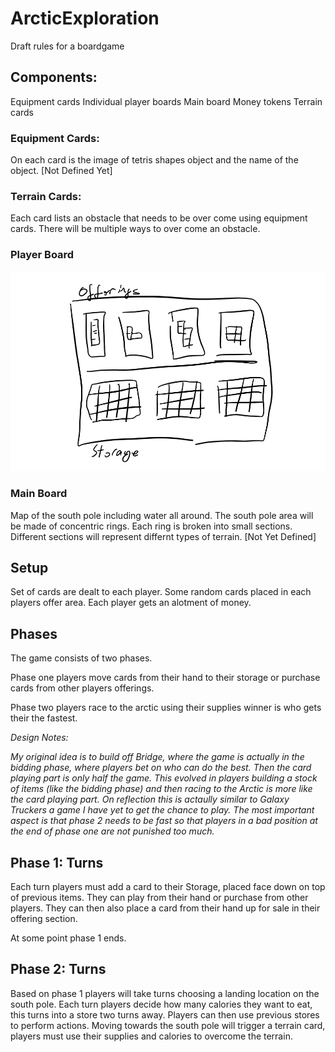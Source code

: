 # ArcticExploration

Draft rules for a boardgame

## Components:

Equipment cards
Individual player boards
Main board
Money tokens
Terrain cards

### Equipment Cards:
On each card is the image of tetris shapes object and the name of the object.
[Not Defined Yet]

### Terrain Cards:
Each card lists an obstacle that needs to be over come using equipment cards. There will be multiple ways to over come an obstacle.

### Player Board

![player board](https://raw.githubusercontent.com/aidan-duggan/ArcticExploration/master/img/playerboard.png)


### Main Board
Map of the south pole including water all around. 
The south pole area will be made of concentric rings. Each ring is broken into small sections.
Different sections will represent differnt types of terrain.
[Not Yet Defined]


## Setup

Set of cards are dealt to each player.
Some random cards placed in each players offer area.
Each player gets an alotment of money.

## Phases

The game consists of two phases. 

Phase one players move cards from their hand to their storage or purchase cards from other players offerings.

Phase two players race to the arctic using their supplies winner is who gets their the fastest.

_Design Notes:_

_My original idea is to build off Bridge, where the game is actually in the bidding phase, where players bet on who can do the best. Then the card playing part is only half the game. This evolved in players building a stock of items (like the bidding phase) and then racing to the Arctic is more like the card playing part. On reflection this is actaully similar to Galaxy Truckers a game I have yet to get the chance to play. The most important aspect is that phase 2 needs to be fast so that players in a bad position at the end of phase one are not punished too much._

## Phase 1: Turns

Each turn players must add a card to their Storage, placed face down on top of previous items. They can play from their hand or purchase from other players. They can then also place a card from their hand up for sale in their offering section.

At some point phase 1 ends.

## Phase 2: Turns

Based on phase 1 players will take turns choosing a landing location on the south pole.
Each turn players decide how many calories they want to eat, this turns into a store two turns away. Players can then use previous stores to perform actions. Moving towards the south pole will trigger a terrain card, players must use their supplies and calories to overcome the terrain.


